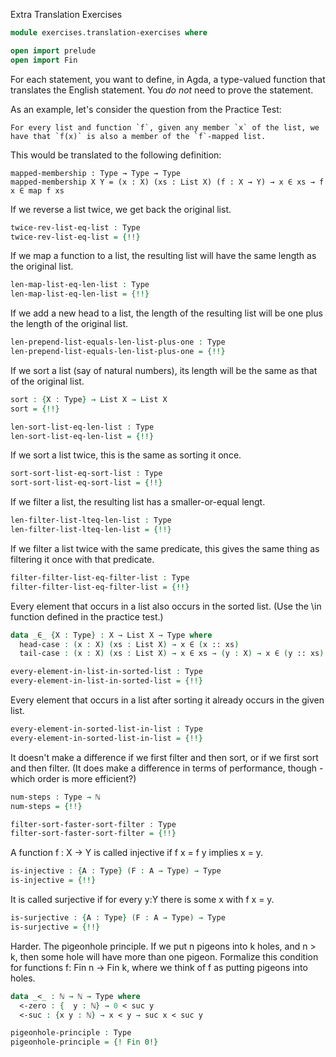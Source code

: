 Extra Translation Exercises
```agda
module exercises.translation-exercises where

open import prelude
open import Fin
```

For each statement, you want to define, in Agda, a type-valued function that translates the English statement. You *do not* need to prove the statement.
 
As an example, let's consider the question from the Practice Test:
```agdacode
For every list and function `f`, given any member `x` of the list, we have that `f(x)` is also a member of the `f`-mapped list.
```
 
This would be translated to the following definition:

```agdacode
mapped-membership : Type → Type → Type
mapped-membership X Y = (x : X) (xs : List X) (f : X → Y) → x ∈ xs → f x ∈ map f xs
```

If we reverse a list twice, we get back the original list.

```agda
twice-rev-list-eq-list : Type
twice-rev-list-eq-list = {!!}
```
	
If we map a function to a list, the resulting list will have the same length as the original list.

```agda
len-map-list-eq-len-list : Type
len-map-list-eq-len-list = {!!}
```
	
If we add a new head to a list, the length of the resulting list will be one plus the length of the original list.

```agda
len-prepend-list-equals-len-list-plus-one : Type
len-prepend-list-equals-len-list-plus-one = {!!}
```
	
If we sort a list (say of natural numbers), its length will be the same as that of the original list.

```agda
sort : {X : Type} → List X → List X
sort = {!!}

len-sort-list-eq-len-list : Type
len-sort-list-eq-len-list = {!!}
```
	
If we sort a list twice, this is the same as sorting it once.

```agda
sort-sort-list-eq-sort-list : Type
sort-sort-list-eq-sort-list = {!!}
```
	
If we filter a list, the resulting list has a smaller-or-equal lengt.

```agda
len-filter-list-lteq-len-list : Type
len-filter-list-lteq-len-list = {!!}
```
	
If we filter a list twice with the same predicate, this gives the same thing as filtering it once with that predicate.

```agda
filter-filter-list-eq-filter-list : Type
filter-filter-list-eq-filter-list = {!!}
```
	
Every element that occurs in a list also occurs in the sorted list. (Use the \in function defined in the practice test.)

```agda
data _∈_ {X : Type} : X → List X → Type where
  head-case : (x : X) (xs : List X) → x ∈ (x :: xs)
  tail-case : (x : X) (xs : List X) → x ∈ xs → (y : X) → x ∈ (y :: xs)

every-element-in-list-in-sorted-list : Type
every-element-in-list-in-sorted-list = {!!}
```
	
Every element that occurs in a list after sorting it already occurs in the given list.

```agda
every-element-in-sorted-list-in-list : Type
every-element-in-sorted-list-in-list = {!!}
```
	
It doesn't make a difference if we first filter and then sort, or if we first sort and then filter.
(It does make a difference in terms of performance, though - which order is more efficient?)

```agda
num-steps : Type → ℕ
num-steps = {!!}

filter-sort-faster-sort-filter : Type
filter-sort-faster-sort-filter = {!!}
```
	
A function f : X -> Y is called injective if f x = f y implies x = y.

```agda
is-injective : {A : Type} (F : A → Type) → Type
is-injective = {!!}
```
	
It is called surjective if for every y:Y there is some x with f x = y.

```agda
is-surjective : {A : Type} (F : A → Type) → Type
is-surjective = {!!}
```
	
Harder. The pigeonhole principle. If we put n pigeons into k holes, and n > k, then some hole will have more than one pigeon. Formalize this condition for functions f: Fin n -> Fin k, where we think of f as putting pigeons into holes.

```agda
data _<_ : ℕ → ℕ → Type where
  <-zero : {  y : ℕ} → 0 < suc y
  <-suc : {x y : ℕ} → x < y → suc x < suc y

pigeonhole-principle : Type
pigeonhole-principle = {! Fin 0!}
```
